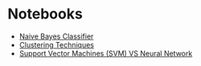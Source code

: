 # Notebooks

- [Naive Bayes Classifier](naive-bayes-classifier/naive-bayes-classifier.ipynb)
- [Clustering Techniques](clustering-techniques/clustering-techniques.ipynb)
- [Support Vector Machines (SVM) VS Neural Network](support-vector-machine-vs-neural-network/support-vector-machine-vs-nerual-network.ipynb)
